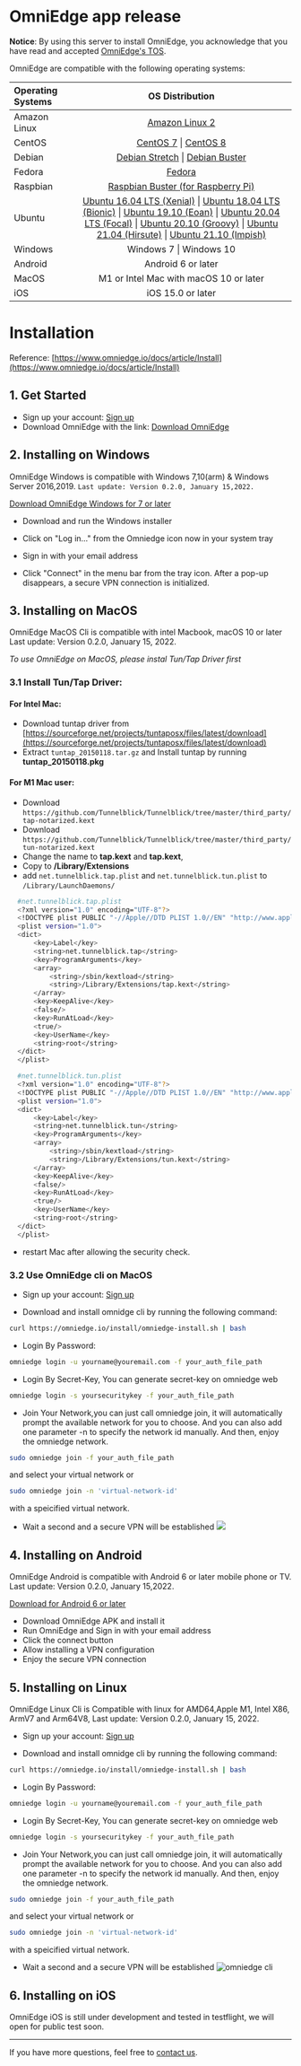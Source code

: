 # OmniEdge app release

**Notice**: 
By using this server to install OmniEdge, you acknowledge that you have read and accepted [OmniEdge's TOS](https://omniedge.io/terms).

OmniEdge are compatible with the following operating systems:

| Operating Systems  | OS Distribution |
| :---    | :---:   |
| Amazon Linux | [Amazon Linux 2](#-Amazon-Linux-2)  |
| CentOS  | [CentOS 7](#-CentOS-7)  \| [CentOS 8](#-CentOS-8) |
|Debian|[Debian Stretch](#-Debian-Stretch)  \| [Debian Buster](#-Debian-Buster)|
|Fedora|[Fedora](#-Fedora)|
|Raspbian|[Raspbian Buster (for Raspberry Pi)](#-Raspbian-Buster)|
|Ubuntu|[Ubuntu 16.04 LTS (Xenial)](#-Ubuntu-16.04-LTS-(Xenial)) \| [Ubuntu 18.04 LTS (Bionic)](#-Ubuntu-18.04-LTS-(Bionic)) \| [Ubuntu 19.10 (Eoan)](#-Ubuntu-19.10-(Eoan))  \| [Ubuntu 20.04 LTS (Focal)](#-Ubuntu-20.04-LTS-(Focal))  \| [Ubuntu 20.10 (Groovy)](#-Ubuntu-20.10-(Groovy))  \| [Ubuntu 21.04 (Hirsute)](#-Ubuntu-21.04-(Hirsute)) \| [Ubuntu 21.10 (Impish)](#-Ubuntu-21.10-(Impish))|
|Windows |Windows 7 \| Windows 10|
|Android| Android 6 or later|
|MacOS|M1 or Intel Mac with macOS 10 or later|
|iOS|iOS 15.0 or later|

# Installation

Reference: [https://www.omniedge.io/docs/article/Install](https://www.omniedge.io/docs/article/Install)

## 1. Get Started

+ Sign up your account: [Sign up](https://omniedge.io/register)
+ Download OmniEdge with the link: [Download OmniEdge](https://omniedge.io/download)

## 2. Installing on Windows
OmniEdge Windows is compatible with Windows 7,10(arm) & Windows Server 2016,2019. `Last update: Version 0.2.0, January 15,2022.`

[Download OmniEdge Windows for 7 or later](windows/omniedge-setup-0.2.0.exe)

+ Download and run the Windows installer

+ Click on "Log in…" from the Omniedge icon now in your system tray

+ Sign in with your email address

+ Click "Connect" in the menu bar from the tray icon. After a pop-up disappears, a secure VPN connection is initialized.

## 3. Installing on MacOS

OmniEdge MacOS Cli is compatible with intel Macbook, macOS 10 or later Last update: Version 0.2.0, January 15, 2022.

*To use OmniEdge on MacOS, please instal Tun/Tap Driver first*

### 3.1 Install Tun/Tap Driver:

#### For Intel Mac: 

  - Download tuntap driver from [https://sourceforge.net/projects/tuntaposx/files/latest/download](https://sourceforge.net/projects/tuntaposx/files/latest/download) 
  - Extract `tuntap_20150118.tar.gz` and Install tuntap by running **tuntap_20150118.pkg**

#### For M1 Mac user: 

  - Download `https://github.com/Tunnelblick/Tunnelblick/tree/master/third_party/tap-notarized.kext`
  - Download `https://github.com/Tunnelblick/Tunnelblick/tree/master/third_party/tun-notarized.kext`
  - Change the name to **tap.kext** and **tap.kext**, 
  - Copy to **/Library/Extensions**
  - add `net.tunnelblick.tap.plist` and `net.tunnelblick.tun.plist` to `/Library/LaunchDaemons/`

  ```bash
    #net.tunnelblick.tap.plist
    <?xml version="1.0" encoding="UTF-8"?>
    <!DOCTYPE plist PUBLIC "-//Apple//DTD PLIST 1.0//EN" "http://www.apple.com/DTDs/PropertyList-1.0.dtd">
    <plist version="1.0">
    <dict>
        <key>Label</key>
        <string>net.tunnelblick.tap</string>
        <key>ProgramArguments</key>
        <array>
            <string>/sbin/kextload</string>
            <string>/Library/Extensions/tap.kext</string>
        </array>
        <key>KeepAlive</key>
        <false/>
        <key>RunAtLoad</key>
        <true/>
        <key>UserName</key>
        <string>root</string>
    </dict>
    </plist>

  ```

  ```bash
    #net.tunnelblick.tun.plist
    <?xml version="1.0" encoding="UTF-8"?>
    <!DOCTYPE plist PUBLIC "-//Apple//DTD PLIST 1.0//EN" "http://www.apple.com/DTDs/PropertyList-1.0.dtd">
    <plist version="1.0">
    <dict>
        <key>Label</key>
        <string>net.tunnelblick.tun</string>
        <key>ProgramArguments</key>
        <array>
            <string>/sbin/kextload</string>
            <string>/Library/Extensions/tun.kext</string>
        </array>
        <key>KeepAlive</key>
        <false/>
        <key>RunAtLoad</key>
        <true/>
        <key>UserName</key>
        <string>root</string>
    </dict>
    </plist>
  ```
- restart Mac after allowing the security check. 


### 3.2 Use OmniEdge cli on MacOS

+ Sign up your account: [Sign up](https://omniedge.io/register)

+ Download and install omnidge cli by running the following command:

``` bash
curl https://omniedge.io/install/omniedge-install.sh | bash
```

+ Login By Password:

``` bash
omniedge login -u yourname@youremail.com -f your_auth_file_path
```
+ Login By Secret-Key, You can generate secret-key on omniedge web

```bash
omniedge login -s yoursecuritykey -f your_auth_file_path
```

+ Join Your Network,you can just call omniedge join, it will automatically prompt the available network for you to choose. And you can also add one parameter -n to specify the network id manually. And then, enjoy the omniedge network.

```bash
sudo omniedge join -f your_auth_file_path
```
and select your virtual network or

``` bash
sudo omniedge join -n 'virtual-network-id'
```
with a speicified virtual network.

+ Wait a second and a secure VPN will be established
![](OmniEdge-CLI-0.2.0.gif)

## 4. Installing on Android

OmniEdge Android is compatible with Android 6 or later mobile phone or TV. Last update: Version 0.2.0, January 15,2022.

[Download for Android 6 or later](android/omniedge-android-0.2.0.apk)

+ Download OmniEdge APK and install it
+ Run OmniEdge and Sign in with your email address
+ Click the connect button
+ Allow installing a VPN configuration
+ Enjoy the secure VPN connection

## 5. Installing on Linux

OmniEdge Linux Cli is Compatible with linux for AMD64,Apple M1, Intel X86, ArmV7 and Arm64V8, Last update: Version 0.2.0, January 15, 2022.

+ Sign up your account: [Sign up](https://omniedge.io/register)

+ Download and install omnidge cli by running the following command:

``` bash
curl https://omniedge.io/install/omniedge-install.sh | bash
```

+ Login By Password:

``` bash
omniedge login -u yourname@youremail.com -f your_auth_file_path
```
+ Login By Secret-Key, You can generate secret-key on omniedge web

```bash
omniedge login -s yoursecuritykey -f your_auth_file_path
```

+ Join Your Network,you can just call omniedge join, it will automatically prompt the available network for you to choose. And you can also add one parameter -n to specify the network id manually. And then, enjoy the omniedge network.

```bash
sudo omniedge join -f your_auth_file_path
```
and select your virtual network or

``` bash
sudo omniedge join -n 'virtual-network-id'
```
with a speicified virtual network.

+ Wait a second and a secure VPN will be established
![omniedge cli ](OmniEdge-CLI-0.2.0.gif)


## 6. Installing on iOS

OmniEdge iOS is still under development and tested in testflight, we will open for public test soon.


-----

If you have more questions, feel free to [contact us](mailto:support@omniedge.io).